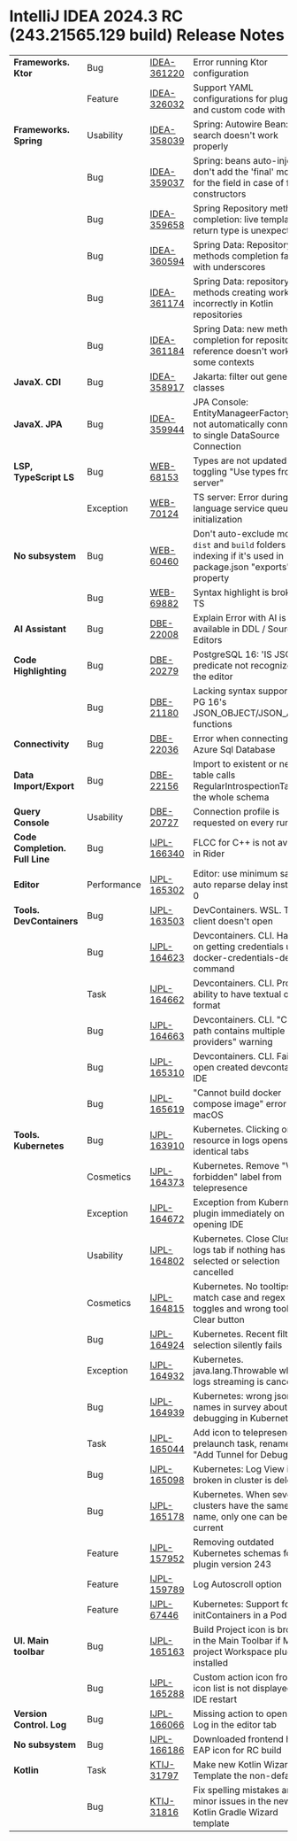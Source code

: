 # IntelliJ IDEA 2024.3 RC (243.21565.129 build) Release Notes

|                                |                                                              |                                                                                                                      |                                                                                                                        |
| ------------------------------ | ------------------------------------------------------------ | -------------------------------------------------------------------------------------------------------------------- | ---------------------------------------------------------------------------------------------------------------------- |
| **Frameworks. Ktor**           | Bug                                                          | [IDEA-361220](https://youtrack.jetbrains.com/issue/IDEA-361220)                                                      | Error running Ktor configuration                                                                                       |
|                                | <span class="full-cell-size cell-color-green">Feature</span> | <span class="full-cell-size cell-color-green">[IDEA-326032](https://youtrack.jetbrains.com/issue/IDEA-326032)</span> | <span class="full-cell-size cell-color-green">Support YAML configurations for plugins and custom code with Ktor</span> |
| **Frameworks. Spring**         | Usability                                                    | [IDEA-358039](https://youtrack.jetbrains.com/issue/IDEA-358039)                                                      | Spring: Autowire Bean: text search doesn't work properly                                                               |
|                                | Bug                                                          | [IDEA-359037](https://youtrack.jetbrains.com/issue/IDEA-359037)                                                      | Spring: beans auto-injection: don't add the 'final' modifier for the field in case of few constructors                 |
|                                | Bug                                                          | [IDEA-359658](https://youtrack.jetbrains.com/issue/IDEA-359658)                                                      | Spring Repository methods completion: live template for return type is unexpected                                      |
|                                | Bug                                                          | [IDEA-360594](https://youtrack.jetbrains.com/issue/IDEA-360594)                                                      | Spring Data: Repository methods completion fails with underscores                                                      |
|                                | Bug                                                          | [IDEA-361174](https://youtrack.jetbrains.com/issue/IDEA-361174)                                                      | Spring Data: repository methods creating works incorrectly in Kotlin repositories                                      |
|                                | Bug                                                          | [IDEA-361184](https://youtrack.jetbrains.com/issue/IDEA-361184)                                                      | Spring Data: new methods completion for repository reference doesn't work in some contexts                             |
| **JavaX. CDI**                 | Bug                                                          | [IDEA-358917](https://youtrack.jetbrains.com/issue/IDEA-358917)                                                      | Jakarta: filter out generated classes                                                                                  |
| **JavaX. JPA**                 | Bug                                                          | [IDEA-359944](https://youtrack.jetbrains.com/issue/IDEA-359944)                                                      | JPA Console: EntityManageerFactory is not automatically connected to single DataSource Connection                      |
| **LSP, TypeScript LS**         | Bug                                                          | [WEB-68153](https://youtrack.jetbrains.com/issue/WEB-68153)                                                          | Types are not updated after toggling "Use types from server"                                                           |
|                                | Exception                                                    | [WEB-70124](https://youtrack.jetbrains.com/issue/WEB-70124)                                                          | TS server: Error during language service queue initialization                                                          |
| **No subsystem**               | Bug                                                          | [WEB-60460](https://youtrack.jetbrains.com/issue/WEB-60460)                                                          | Don't auto-exclude module `dist` and `build` folders from indexing if it's used in package.json "exports" property     |
|                                | Bug                                                          | [WEB-69882](https://youtrack.jetbrains.com/issue/WEB-69882)                                                          | Syntax highlight is broken in TS                                                                                       |
| **AI Assistant**               | Bug                                                          | [DBE-22008](https://youtrack.jetbrains.com/issue/DBE-22008)                                                          | Explain Error with AI is not available in DDL / Source Editors                                                         |
| **Code Highlighting**          | Bug                                                          | [DBE-20279](https://youtrack.jetbrains.com/issue/DBE-20279)                                                          | PostgreSQL 16: 'IS JSON' predicate not recognized in the editor                                                        |
|                                | Bug                                                          | [DBE-21180](https://youtrack.jetbrains.com/issue/DBE-21180)                                                          | Lacking syntax support for PG 16's JSON_OBJECT/JSON_ARRAY functions                                                    |
| **Connectivity**               | Bug                                                          | [DBE-22036](https://youtrack.jetbrains.com/issue/DBE-22036)                                                          | Error when connecting to Azure Sql Database                                                                            |
| **Data Import/Export**         | Bug                                                          | [DBE-22156](https://youtrack.jetbrains.com/issue/DBE-22156)                                                          | Import to existent or new table calls RegularIntrospectionTask for the whole schema                                    |
| **Query Console**              | Usability                                                    | [DBE-20727](https://youtrack.jetbrains.com/issue/DBE-20727)                                                          | Connection profile is requested on every run                                                                           |
| **Code Completion. Full Line** | Bug                                                          | [IJPL-166340](https://youtrack.jetbrains.com/issue/IJPL-166340)                                                      | FLCC for C++ is not available in Rider                                                                                 |
| **Editor**                     | Performance                                                  | [IJPL-165302](https://youtrack.jetbrains.com/issue/IJPL-165302)                                                      | Editor: use minimum safe auto reparse delay instead of 0                                                               |
| **Tools. DevContainers**       | Bug                                                          | [IJPL-163503](https://youtrack.jetbrains.com/issue/IJPL-163503)                                                      | DevContainers. WSL. The client doesn't open                                                                            |
|                                | Bug                                                          | [IJPL-164623](https://youtrack.jetbrains.com/issue/IJPL-164623)                                                      | Devcontainers. CLI. Hangs on getting credentials using docker-credentials-desktop command                              |
|                                | Task                                                         | [IJPL-164662](https://youtrack.jetbrains.com/issue/IJPL-164662)                                                      | Devcontainers. CLI. Provide ability to have textual output format                                                      |
|                                | Bug                                                          | [IJPL-164663](https://youtrack.jetbrains.com/issue/IJPL-164663)                                                      | Devcontainers. CLI. "Class path contains multiple SLF4J providers" warning                                             |
|                                | Bug                                                          | [IJPL-165310](https://youtrack.jetbrains.com/issue/IJPL-165310)                                                      | Devcontainers. CLI. Fail to open created devcontainer in IDE                                                           |
|                                | Bug                                                          | [IJPL-165619](https://youtrack.jetbrains.com/issue/IJPL-165619)                                                      | "Cannot build docker compose image" error on macOS                                                                     |
| **Tools. Kubernetes**          | Bug                                                          | [IJPL-163910](https://youtrack.jetbrains.com/issue/IJPL-163910)                                                      | Kubernetes. Clicking on resource in logs opens identical tabs                                                          |
|                                | Cosmetics                                                    | [IJPL-164373](https://youtrack.jetbrains.com/issue/IJPL-164373)                                                      | Kubernetes. Remove "Watch forbidden" label from telepresence                                                           |
|                                | Exception                                                    | [IJPL-164672](https://youtrack.jetbrains.com/issue/IJPL-164672)                                                      | Exception from Kubernetes plugin immediately on opening IDE                                                            |
|                                | Usability                                                    | [IJPL-164802](https://youtrack.jetbrains.com/issue/IJPL-164802)                                                      | Kubernetes. Close Cluster logs tab if nothing has been selected or selection cancelled                                 |
|                                | Cosmetics                                                    | [IJPL-164815](https://youtrack.jetbrains.com/issue/IJPL-164815)                                                      | Kubernetes. No tooltips for match case and regex toggles and wrong tooltip for Clear button                            |
|                                | Bug                                                          | [IJPL-164924](https://youtrack.jetbrains.com/issue/IJPL-164924)                                                      | Kubernetes. Recent filter selection silently fails                                                                     |
|                                | Exception                                                    | [IJPL-164932](https://youtrack.jetbrains.com/issue/IJPL-164932)                                                      | Kubernetes. java.lang.Throwable when logs streaming is canceled                                                        |
|                                | Bug                                                          | [IJPL-164939](https://youtrack.jetbrains.com/issue/IJPL-164939)                                                      | Kubernetes: wrong json names in survey about debugging in Kubernetes                                                   |
|                                | Task                                                         | [IJPL-165044](https://youtrack.jetbrains.com/issue/IJPL-165044)                                                      | Add icon to telepresence prelaunch task, rename to "Add Tunnel for Debug"                                              |
|                                | Bug                                                          | [IJPL-165098](https://youtrack.jetbrains.com/issue/IJPL-165098)                                                      | Kubernetes: Log View is broken in cluster is deleted                                                                   |
|                                | Bug                                                          | [IJPL-165178](https://youtrack.jetbrains.com/issue/IJPL-165178)                                                      | Kubernetes. When several clusters have the same name, only one can be set as current                                   |
|                                | <span class="full-cell-size cell-color-green">Feature</span> | <span class="full-cell-size cell-color-green">[IJPL-157952](https://youtrack.jetbrains.com/issue/IJPL-157952)</span> | <span class="full-cell-size cell-color-green"> Removing outdated Kubernetes schemas for plugin version 243</span>      |
|                                | <span class="full-cell-size cell-color-green">Feature</span> | <span class="full-cell-size cell-color-green">[IJPL-159789](https://youtrack.jetbrains.com/issue/IJPL-159789)</span> | <span class="full-cell-size cell-color-green">Log Autoscroll option</span>                                             |
|                                | <span class="full-cell-size cell-color-green">Feature</span> | <span class="full-cell-size cell-color-green">[IJPL-67446](https://youtrack.jetbrains.com/issue/IJPL-67446)</span>   | <span class="full-cell-size cell-color-green">Kubernetes: Support for initContainers in a Pod</span>                   |
| **UI. Main toolbar**           | Bug                                                          | [IJPL-165163](https://youtrack.jetbrains.com/issue/IJPL-165163)                                                      | Build Project icon is broken in the Main Toolbar if Multi-project Workspace plugin is installed                        |
|                                | Bug                                                          | [IJPL-165288](https://youtrack.jetbrains.com/issue/IJPL-165288)                                                      | Custom action icon from the icon list is not displayed after IDE restart                                               |
| **Version Control. Log**       | Bug                                                          | [IJPL-166066](https://youtrack.jetbrains.com/issue/IJPL-166066)                                                      | Missing action to open Git Log in the editor tab                                                                       |
| **No subsystem**               | Bug                                                          | [IJPL-166186](https://youtrack.jetbrains.com/issue/IJPL-166186)                                                      | Downloaded frontend has EAP icon for RC build                                                                          |
| **Kotlin**                     | Task                                                         | [KTIJ-31797](https://youtrack.jetbrains.com/issue/KTIJ-31797)                                                        | Make new Kotlin Wizard Template the non-default                                                                        |
|                                | Bug                                                          | [KTIJ-31816](https://youtrack.jetbrains.com/issue/KTIJ-31816)                                                        | Fix spelling mistakes and minor issues in the new Kotlin Gradle Wizard template                                        |
